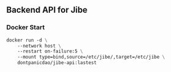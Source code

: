 ## Backend API for Jibe

### Docker Start
```dockerfile
docker run -d \
    --network host \
    --restart on-failure:5 \
    --mount type=bind,source=/etc/jibe/,target=/etc/jibe \
    dontpanicdao/jibe-api:lastest
```
